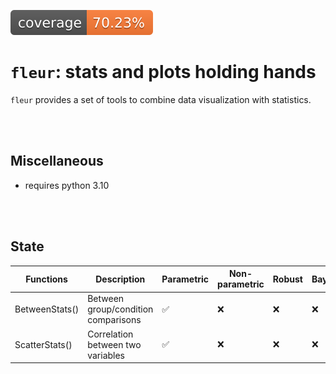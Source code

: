 

<!-- Automatically generated, uses README.qmd to modify README.md -->

![Coverage](./reports/coverage/coverage-badge.svg?dummy=8484744)

# `fleur`: stats and plots holding hands

`fleur` provides a set of tools to combine data visualization with
statistics.

<br><br>

## Miscellaneous

- requires python 3.10

<br><br>

## State

| Functions | Description | Parametric | Non-parametric | Robust | Bayesian |
|----|----|----|----|----|----|
| BetweenStats() | Between group/condition comparisons | ✅ | ❌ | ❌ | ❌ |
| ScatterStats() | Correlation between two variables | ✅ | ❌ | ❌ | ❌ |
